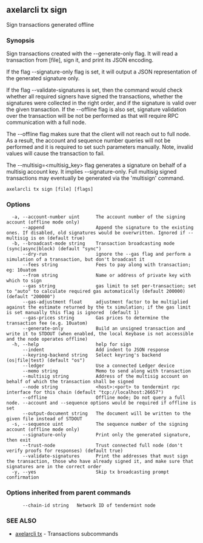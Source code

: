 ## axelarcli tx sign

Sign transactions generated offline

### Synopsis

Sign transactions created with the --generate-only flag.
It will read a transaction from \[file\], sign it, and print its JSON encoding.

If the flag --signature-only flag is set, it will output a JSON representation
of the generated signature only.

If the flag --validate-signatures is set, then the command would check whether all required
signers have signed the transactions, whether the signatures were collected in the right
order, and if the signature is valid over the given transaction. If the --offline
flag is also set, signature validation over the transaction will be not be
performed as that will require RPC communication with a full node.

The --offline flag makes sure that the client will not reach out to full node.
As a result, the account and sequence number queries will not be performed and
it is required to set such parameters manually. Note, invalid values will cause
the transaction to fail.

The --multisig=\<multisig_key> flag generates a signature on behalf of a multisig account
key. It implies --signature-only. Full multisig signed transactions may eventually
be generated via the 'multisign' command.

```
axelarcli tx sign [file] [flags]
```

### Options

```
  -a, --account-number uint      The account number of the signing account (offline mode only)
      --append                   Append the signature to the existing ones. If disabled, old signatures would be overwritten. Ignored if --multisig is on (default true)
  -b, --broadcast-mode string    Transaction broadcasting mode (sync|async|block) (default "sync")
      --dry-run                  ignore the --gas flag and perform a simulation of a transaction, but don't broadcast it
      --fees string              Fees to pay along with transaction; eg: 10uatom
      --from string              Name or address of private key with which to sign
      --gas string               gas limit to set per-transaction; set to "auto" to calculate required gas automatically (default 200000) (default "200000")
      --gas-adjustment float     adjustment factor to be multiplied against the estimate returned by the tx simulation; if the gas limit is set manually this flag is ignored  (default 1)
      --gas-prices string        Gas prices to determine the transaction fee (e.g. 10uatom)
      --generate-only            Build an unsigned transaction and write it to STDOUT (when enabled, the local Keybase is not accessible and the node operates offline)
  -h, --help                     help for sign
      --indent                   Add indent to JSON response
      --keyring-backend string   Select keyring's backend (os|file|test) (default "os")
      --ledger                   Use a connected Ledger device
      --memo string              Memo to send along with transaction
      --multisig string          Address of the multisig account on behalf of which the transaction shall be signed
      --node string              <host>:<port> to tendermint rpc interface for this chain (default "tcp://localhost:26657")
      --offline                  Offline mode; Do not query a full node. --account and --sequence options would be required if offline is set
      --output-document string   The document will be written to the given file instead of STDOUT
  -s, --sequence uint            The sequence number of the signing account (offline mode only)
      --signature-only           Print only the generated signature, then exit
      --trust-node               Trust connected full node (don't verify proofs for responses) (default true)
      --validate-signatures      Print the addresses that must sign the transaction, those who have already signed it, and make sure that signatures are in the correct order
  -y, --yes                      Skip tx broadcasting prompt confirmation
```

### Options inherited from parent commands

```
      --chain-id string   Network ID of tendermint node
```

### SEE ALSO

- [axelarcli tx](axelarcli_tx.md)	 - Transactions subcommands
